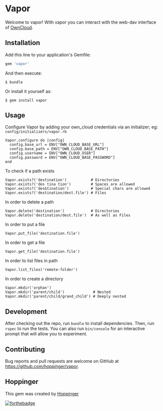 # Vapor

Welcome to vapor! With vapor you can interact with the web-dav interface of [OwnCloud](https://owncloud.org/).

## Installation

Add this line to your application's Gemfile:

```ruby
gem 'vapor'
```

And then execute:

    $ bundle

Or install it yourself as:

    $ gem install vapor

## Usage

Configure Vapor by adding your own_cloud credentials via an initializer;
eg: `config/initializers/vapor.rb`

    Vapor.configure do |config|
      config.base_url = ENV["OWN_CLOUD_BASE_URL"]
      config.base_path = ENV["OWN_CLOUD_BASE_PATH"]
      config.username = ENV["OWN_CLOUD_USER"]
      config.password = ENV["OWN_CLOUD_BASE_PASSWORD"]
    end

To check if a path exists

    Vapor.exists?('destination')           # Directories
    Vapor.exists?('des tina tion')         # Spaces are allowed
    Vapor.exists?('des&tination')          # Special chars are allowed
    Vapor.exists?('destination/dest.file') # Files

In order to delete a path

    Vapor.delete('destination')            # Directories
    Vapor.delete('destination/dest.file')  # As well as Files

In order to put a file

    Vapor.put_file('destination.file')

In order to get a file

    Vapor.get_file('destination.file')

In order to list files in path

    Vapor.list_files('remote-folder')

In order to create a directory

    Vapor.mkdir('orphan')
    Vapor.mkdir('parent/child')             # Nested
    Vapor.mkdir('parent/child/grand_child') # Deeply nested

## Development

After checking out the repo, run `bundle` to install dependencies. Then, run `rspec` to run the tests. You can also run `bin/console` for an interactive prompt that will allow you to experiment.

## Contributing

Bug reports and pull requests are welcome on GitHub at https://github.com/hoppinger/vapor.

## Hoppinger

This gem was created by [Hoppinger](http://www.hoppinger.com)

[![forthebadge](http://forthebadge.com/images/badges/built-with-ruby.svg)](http://www.hoppinger.com)
